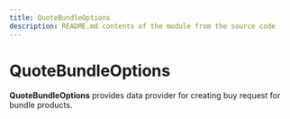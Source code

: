 ```yaml
---
title: QuoteBundleOptions
description: README.md contents of the module from the source code
---
```


# QuoteBundleOptions

**QuoteBundleOptions** provides data provider for creating buy request for bundle products.
